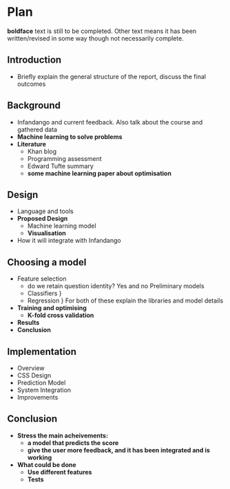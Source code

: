 # Plan #
**boldface** text is still to be completed. Other text means it has been written/revised in some way though not necessarily complete.
## Introduction ##
* Briefly explain the general structure of the report, discuss the final outcomes

## Background ##
* Infandango and current feedback. Also talk about the course and gathered data
* **Machine learning to solve problems**
* **Literature**
	- Khan blog
	- Programming assessment
	- Edward Tufte summary 
	- **some machine learning paper about optimisation**

## Design ##
* Language and tools
* **Proposed Design**
	- Machine learning model
	- **Visualisation**
* How it will integrate with Infandango

## Choosing a model ##
* Feature selection
	- do we retain question identity? Yes and no
 Preliminary models
	- Classifiers		}
	- Regression		} For both of these explain the libraries and model details
* **Training and optimising**
	- **K-fold cross validation**
* **Results**
* **Conclusion**

## Implementation ##
* Overview
* CSS Design
* Prediction Model
* System Integration
* Improvements

## Conclusion ##
* **Stress the main acheivements:**
	- **a model that predicts the score**
	- **give the user more feedback, and it has been integrated and is working**
* **What could be done**
	- **Use different features**
	- **Tests**
 
